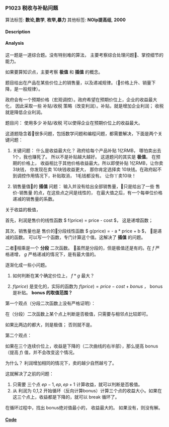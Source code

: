 ### P1023 税收与补贴问题

算法标签: **数论,数学**, **枚举,暴力**
其他标签: **NOIp提高组**, **2000**


#### Description

#### Analysis

这一题是一道综合题。没有特别难的算法， 主要考察综合处理问题、掌控细节的能力。

如果要算知识点，主要考察 **极值** 和 **插值** 的概念。

题目给出在产品在某些价位上的销售量，以及递减规律。（价格上升、销量下降，是一般规律）。

政府会有一个预期价格（宏观调控）。政府希望在预期价位上，企业的收益最大化， 因此采取一些 补贴/收税 策略（改变利润）。补贴，就是增加企业利润； 收税就是降低企业利润。

题目问： 使用多少 补贴/收税 可以使得企业在预期价位上的收益最大。

这道题隐含着很多问题，包括数学问题和编程问题，都需要解决，下面是两个关键问题：

1. 关键问题： 什么是收益最大化？ 政府给每个产品补贴 1亿RMB， 哪怕卖出去 1个，我也赚死了。 所以不是补贴越大越好。 这道题问的其实是 **极值**。 在预期的价格上， 收益相比于其他价格收益最大。所以即使补贴 1亿RMB，让你卖 3块钱， 你发现在卖 10块钱收益更大， 那你肯定选择卖 10块钱。在政府起不到调控作用情况下，补贴取消， 1毛钱都没有。 让你丫卖10块！

2. 销售量值的 **插值** 问题： 输入并没有给出全部销售量，只是给出了一些 售价-销售量 的点，在这些点之间是线性的， 在最大值之后，有一个每单位价格递减的销售量的系数。


关于收益的极值，

首先，利润是售价的线性函数 $ f(price) = price - cost $， 这是递增函数；

其次，销售量也是 售价的分段线性函数 $ g(price) = - a * price + b $， 是递减的函数。 可以写一个函数，专门计算这个值。这解决了 **插值** 的问题。

二者相乘是一个 **分段** 二次函数。 虽然是分段的，但是极值还是有的。在 $f$ 严格递增， $g$ 严格递减的情况下，是有最大值的。

逐渐化成一些小问题。

1. 如何判断在某个确定价位上， $f * g$ 最大？

2. $f(price)$ 是变化的，实际的函数为 $f(price) = price - cost + bonus$ ， bonus 是补贴。 **bonus 的取值范围？**


第一个观点（分段二次函数上没有严格证明）：

在（分段）二次函数上某个点上判断是否极值，只需要与相邻点比较即可。

如果比两边的都大，则是极值； 否则就不是。

第二个观点：

如果在三个连续价位上，收益是下降的（二次曲线的右半部），那么提高 bonus（提高 $f$) 值，并不会改变这个情况。

为什么？ 利润增加相同的情况下，卖的越少自然越亏了。


这就解决了之前的问题：

1. 只需要 三个点 $ep -1, ep, ep + 1$ 计算收益，就可以判断是否极值。
2. 从 利润为 0,1,2 开始循环（反向计算bonus）计算三个点的收益大小。如果在这三个点上，收益都是下降的，就可以 break 循环了。

在循环过程中，找出 bonus绝对值最小的， 收益最大的。 如果没有，则没有解。


#### [Code](../cpp/p1023.cpp)
